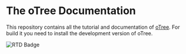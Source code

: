 # The oTree Documentation

This repository contains all the tutorial and documentation of
[oTree](http://otree.org). For build it you need to install the development
version of oTree.

![RTD Badge](https://readthedocs.org/projects/otree/badge/?version=latest)


